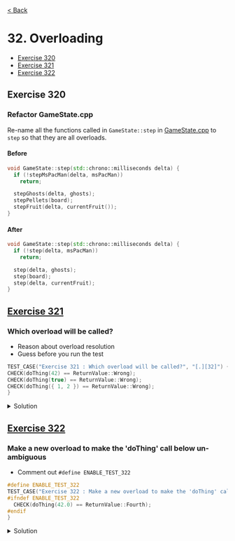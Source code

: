 [< Back](README.md)

# 32. Overloading

* [Exercise 320](#exercise-320)
* [Exercise 321](#exercise-321)
* [Exercise 322](#exercise-322)

## Exercise 320
### Refactor GameState.cpp

Re-name all the functions called in `GameState::step` in [GameState.cpp][2] to `step` so
that they are all overloads.

#### Before

```cpp
void GameState::step(std::chrono::milliseconds delta) {
  if (!stepMsPacMan(delta, msPacMan))
    return;

  stepGhosts(delta, ghosts);
  stepPellets(board);
  stepFruit(delta, currentFruit());
}
```

#### After

```cpp
void GameState::step(std::chrono::milliseconds delta) {
  if (!step(delta, msPacMan))
    return;

  step(delta, ghosts);
  step(board);
  step(delta, currentFruit);
}
```

## [Exercise 321][1]
### Which overload will be called?

* Reason about overload resolution
* Guess before you run the test

```cpp
TEST_CASE("Exercise 321 : Which overload will be called?", "[.][32]") {
CHECK(doThing(42) == ReturnValue::Wrong);
CHECK(doThing(true) == ReturnValue::Wrong);
CHECK(doThing({ 1, 2 }) == ReturnValue::Wrong);
}
```

<details>
   <summary>Solution</summary>

```cpp
TEST_CASE("Exercise 321 : Which overload will be called?", "[32]") {
  CHECK(doThing(42) == ReturnValue::First);
  CHECK(doThing(true) == ReturnValue::Second);
  CHECK(doThing({ 1, 2 }) == ReturnValue::Third);
}
```
</details>

## [Exercise 322][1]
### Make a new overload to make the 'doThing' call below un-ambiguous

* Comment out `#define ENABLE_TEST_322`

```cpp
#define ENABLE_TEST_322
TEST_CASE("Exercise 322 : Make a new overload to make the 'doThing' call below un-ambiguous", "[32]") {
#ifndef ENABLE_TEST_322
  CHECK(doThing(42.0) == ReturnValue::Fourth);
#endif
}
```

<details>
   <summary>Solution</summary>

```cpp
ReturnValue doThing(double) {
  return ReturnValue::Fourth;
}

//#define ENABLE_TEST_322
TEST_CASE("Exercise 322 : Make a new overload to make the 'doThing' call below un-ambiguous", "[32]") {
#ifndef ENABLE_TEST_322
  CHECK(doThing(42.0) == ReturnValue::Fourth);
#endif
}
```
</details>

[1]: 32_exercises.cpp
[2]: ../../lib/GameState.cpp
